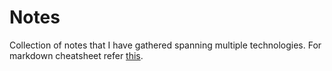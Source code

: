 # Notes
Collection of notes that I have gathered spanning multiple technologies.
For markdown cheatsheet refer [this](https://www.markdownguide.org/cheat-sheet/).